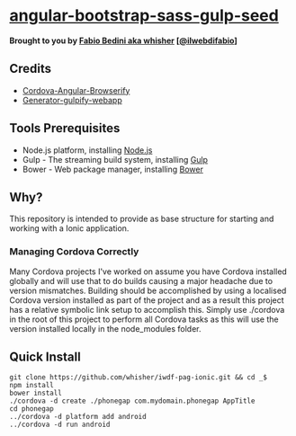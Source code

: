 # [angular-bootstrap-sass-gulp-seed](https://github.com/whisher/angular-bootstrap-sass-gulp-seed/)


**Brought to you by [Fabio Bedini aka whisher](http://ilwebdifabio.it) [[@ilwebdifabio](https://twitter.com/ilwebdifabio)]**

## Credits
* [Cordova-Angular-Browserify](https://github.com/evanshortiss/cordova-angular-browserify)
* [Generator-gulpify-webapp](https://www.npmjs.org/package/generator-gulpify-webapp)


## Tools Prerequisites
* Node.js platform, installing [Node.js](http://www.nodejs.org/download/)
* Gulp - The streaming build system, installing [Gulp](http://gulpjs.com/)
* Bower - Web package manager, installing [Bower](http://bower.io/)

## Why?

This repository is intended to provide as base structure for starting 
and working with a Ionic application.


### Managing Cordova Correctly
Many Cordova projects I've worked on assume you have Cordova installed globally 
and will use that to do builds causing a major headache due to version 
mismatches. Building should be accomplished by using a localised Cordova 
version installed as part of the project and as a result this project has a 
relative symbolic link setup to accomplish this. Simply use ./cordova in the 
root of this project to perform all Cordova tasks as this will use the version 
installed locally in the node_modules folder.

## Quick Install
    git clone https://github.com/whisher/iwdf-pag-ionic.git && cd _$
    npm install
    bower install
    ./cordova -d create ./phonegap com.mydomain.phonegap AppTitle
    cd phonegap
    ../cordova -d platform add android
    ../cordova -d run android